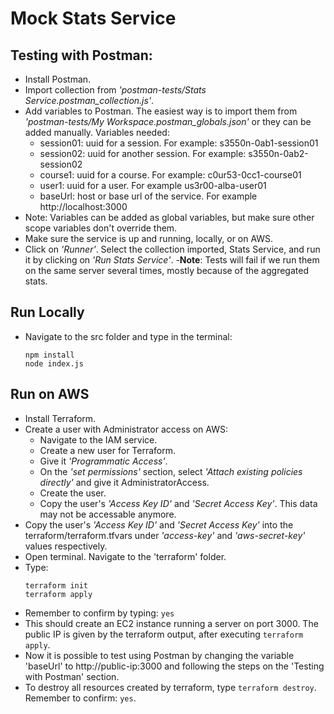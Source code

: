 # Mock Stats Service

## Testing with Postman:
- Install Postman.
- Import collection from *'postman-tests/Stats Service.postman_collection.js'*.
- Add variables to Postman. The easiest way is to import them from *'postman-tests/My Workspace.postman_globals.json'* or they can be added manually. Variables needed:
    - session01: uuid for a session. For example: s3550n-0ab1-session01
    - session02: uuid for another session. For example: s3550n-0ab2-session02
    - course1: uuid for a course. For example: c0ur53-0cc1-course01
    - user1: uuid for a user. For example us3r00-alba-user01
    - baseUrl: host or base url of the service. For example http://localhost:3000
- Note: Variables can be added as global variables, but make sure other scope variables don't override them.
- Make sure the service is up and running, locally, or on AWS.
- Click on *'Runner'*. Select the collection imported, Stats Service, and run it by clicking on *'Run Stats Service'*.
-**Note**: Tests will fail if we run them on the same server several times, mostly because of the aggregated stats.

## Run Locally
- Navigate to the src folder and type in the terminal: 
  ```
  npm install
  node index.js
  ```

## Run on AWS
- Install Terraform.
- Create a user with Administrator access on AWS:
    - Navigate to the IAM service.
    - Create a new user for Terraform.
    - Give it *'Programmatic Access'*.
    - On the *'set permissions'* section, select *'Attach existing policies directly'* and give it AdministratorAccess.
    - Create the user.
    - Copy the user's *'Access Key ID'* and *'Secret Access Key'*. This data may not be accessable anymore.
- Copy the user's *'Access Key ID'* and *'Secret Access Key'* into the terraform/terraform.tfvars under *'access-key'* and *'aws-secret-key'* values respectively.
- Open terminal. Navigate to the 'terraform' folder.
- Type:
    ```
    terraform init
    terraform apply
    ```
- Remember to confirm by typing: `yes`
- This should create an EC2 instance running a server on port 3000. The public IP is given by the terraform output, after executing `terraform apply`.
- Now it is possible to test using Postman by changing the variable 'baseUrl' to http://public-ip:3000 and following the steps on the 'Testing with Postman' section.
- To destroy all resources created by terraform, type `terraform destroy`. Remember to confirm: `yes`.
